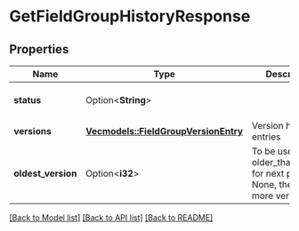 # GetFieldGroupHistoryResponse

## Properties

Name | Type | Description | Notes
------------ | ------------- | ------------- | -------------
**status** | Option<**String**> |  | [optional][default to Ok]
**versions** | [**Vec<models::FieldGroupVersionEntry>**](FieldGroupVersionEntry.md) | Version history entries | 
**oldest_version** | Option<**i32**> | To be used with older_than_version for next page. If None, there are no more versions. | [optional]

[[Back to Model list]](../README.md#documentation-for-models) [[Back to API list]](../README.md#documentation-for-api-endpoints) [[Back to README]](../README.md)


